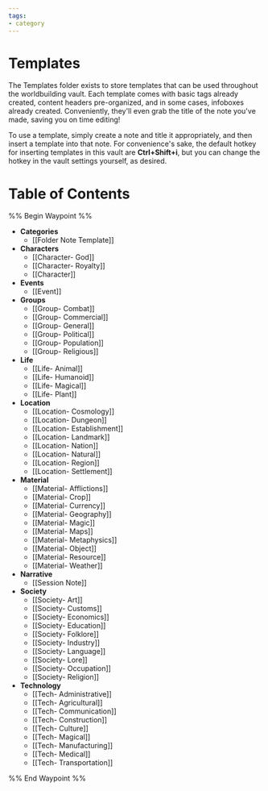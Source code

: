 ```yaml
---
tags:
- category
---
```

# Templates

The Templates folder exists to store templates that can be used throughout the worldbuilding vault. Each template comes with basic tags already created, content headers pre-organized, and in some cases, infoboxes already created. Conveniently, they'll even grab the title of the note you've made, saving you on time editing!

To use a template, simply create a note and title it appropriately, and then insert a template into that note. For convenience's sake, the default hotkey for inserting templates in this vault are **Ctrl+Shift+i**, but you can change the hotkey in the vault settings yourself, as desired.

# Table of Contents
%% Begin Waypoint %%
- **Categories**
	- [[Folder Note Template]]
- **Characters**
	- [[Character- God]]
	- [[Character- Royalty]]
	- [[Character]]
- **Events**
	- [[Event]]
- **Groups**
	- [[Group- Combat]]
	- [[Group- Commercial]]
	- [[Group- General]]
	- [[Group- Political]]
	- [[Group- Population]]
	- [[Group- Religious]]
- **Life**
	- [[Life- Animal]]
	- [[Life- Humanoid]]
	- [[Life- Magical]]
	- [[Life- Plant]]
- **Location**
	- [[Location- Cosmology]]
	- [[Location- Dungeon]]
	- [[Location- Establishment]]
	- [[Location- Landmark]]
	- [[Location- Nation]]
	- [[Location- Natural]]
	- [[Location- Region]]
	- [[Location- Settlement]]
- **Material**
	- [[Material- Afflictions]]
	- [[Material- Crop]]
	- [[Material- Currency]]
	- [[Material- Geography]]
	- [[Material- Magic]]
	- [[Material- Maps]]
	- [[Material- Metaphysics]]
	- [[Material- Object]]
	- [[Material- Resource]]
	- [[Material- Weather]]
- **Narrative**
	- [[Session Note]]
- **Society**
	- [[Society- Art]]
	- [[Society- Customs]]
	- [[Society- Economics]]
	- [[Society- Education]]
	- [[Society- Folklore]]
	- [[Society- Industry]]
	- [[Society- Language]]
	- [[Society- Lore]]
	- [[Society- Occupation]]
	- [[Society- Religion]]
- **Technology**
	- [[Tech- Administrative]]
	- [[Tech- Agricultural]]
	- [[Tech- Communication]]
	- [[Tech- Construction]]
	- [[Tech- Culture]]
	- [[Tech- Magical]]
	- [[Tech- Manufacturing]]
	- [[Tech- Medical]]
	- [[Tech- Transportation]]

%% End Waypoint %%